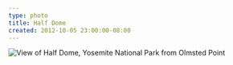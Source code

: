 ```yaml
---
type: photo
title: Half Dome
created: 2012-10-05 23:00:00-08:00
---
```

![View of Half Dome, Yosemite National Park from Olmsted Point](/media/images/photos/2012/10/halfdome.jpg)
